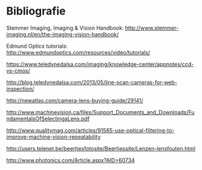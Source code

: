 # Bibliografie

Stemmer Imaging, Imaging & Vision Handbook: http://www.stemmer-imaging.nl/en/the-imaging-vision-handbook/

Edmund Optics tutorials: http://www.edmundoptics.com/resources/video/tutorials/

https://www.teledynedalsa.com/imaging/knowledge-center/appnotes/ccd-vs-cmos/

http://blog.teledynedalsa.com/2013/05/line-scan-cameras-for-web-inspection/

http://newatlas.com/camera-lens-buying-guide/29141/

http://www.machinevision.ca/files/Support_Documents_and_Downloads/FundamentalsOfSelectingaLens.pdf

http://www.qualitymag.com/articles/91565-use-optical-filtering-to-improve-machine-vision-repeatability

http://users.telenet.be/beertjesfotosite/Beertjessite/Lenzen-lensfouten.html

http://www.photonics.com/Article.aspx?AID=60734
